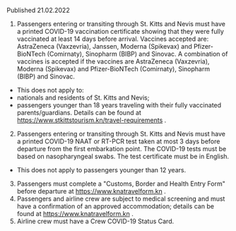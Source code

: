 Published 21.02.2022
1. Passengers entering or transiting through St. Kitts and Nevis must have a printed COVID-19 vaccination certificate showing that they were fully vaccinated at least 14 days before arrival. Vaccines accepted are: AstraZeneca (Vaxzevria), Janssen, Moderna (Spikevax) and Pfizer-BioNTech (Comirnaty), Sinopharm (BIBP) and Sinovac. A combination of vaccines is accepted if the vaccines are AstraZeneca (Vaxzevria), Moderna (Spikevax) and Pfizer-BioNTech (Comirnaty), Sinopharm (BIBP) and Sinovac.
- This does not apply to:
- nationals and residents of St. Kitts and Nevis;
- passengers younger than 18 years traveling with their fully vaccinated parents/guardians.
Details can be found at <a href="https://www.stkittstourism.kn/travel-requirements">https://www.stkittstourism.kn/travel-requirements</a> .
2. Passengers entering or transiting through St. Kitts and Nevis must have a printed COVID-19 NAAT or RT-PCR test taken at most 3 days before departure from the first embarkation point. The COVID-19 tests must be based on nasopharyngeal swabs. The test certificate must be in English.
- This does not apply to passengers younger than 12 years.
3. Passengers must complete a "Customs, Border and Health Entry Form" before departure at <a href="https://www.knatravelform.kn">https://www.knatravelform.kn</a> .
4. Passengers and airline crew are subject to medical screening and must have a confirmation of an approved accommodation; details can be found at <a href="https://www.knatravelform.kn">https://www.knatravelform.kn</a> .
5. Airline crew must have a Crew COVID-19 Status Card.